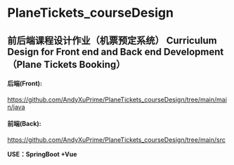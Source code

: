 # PlaneTickets_courseDesign
## 前后端课程设计作业（机票预定系统） Curriculum Design for Front end and Back end Development （Plane Tickets Booking）
#### **后端(Front):**
https://github.com/AndyXuPrime/PlaneTickets_courseDesign/tree/main/main/java
#### **前端(Back):**
https://github.com/AndyXuPrime/PlaneTickets_courseDesign/tree/main/src

**USE：SpringBoot +Vue**
